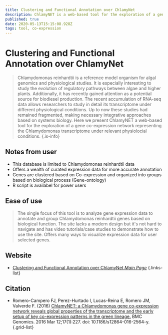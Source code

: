 ```yaml
---
title: Clustering and Functional Annotation over ChlamyNet
description: ChlamyNET is a web-based tool for the exploration of a gene co-expression network representing the Chlamydomonas transcriptome under relevant physiolocial conditions.
published: true
date: 2020-05-13T15:15:08.928Z
tags: tool, co-expression
---
```


# Clustering and Functional Annotation over ChlamyNet

>Chlamydomonas reinhardtii is a reference model organism for algal genomics and physiological studies. It is especially interesting to study the evolution of regulatory pathways between algae and higher plants. Additionally, it has recently gained attention as a potential source for biodiesel production. The recent accumulation of RNA-seq data allows researchers to study in detail its transcriptome under different physiological conditions. Up to now these studies had remained fragmented, making necessary integrative approaches based on systems biology. Here we present ChlamyNET a web-based tool for the exploration of a gene co-expression network representing the Chlamydomonas transcriptome under relevant physiolocial conditions.
{.is-info}

## Notes from user
- This database is limited to Chlamydomonas reinhardtii data
- Offers a wealth of curated expression data for more accurate annotation
- Genes are clustered based on Co-expression and organized into groups based on biological process (Gene-ontology)
- R script is availabel for power users

## Ease of use
> The single focus of this tool is to analyze gene expression data to annotate and group Chlamydomonas reinhardtii genes based on biological function. The site lacks a modern design but it's not hard to navigate and has video tutorials/case studies to demonstrate how to use the site. Offers many ways to visualize expression data for user selected genes.

## Website

- [Clustering and Functional Annotation over ChlamyNet  *Main Page*](http://viridiplantae.ibvf.csic.es/ChlamyNet/clusters.html)
{.links-list}

## Citation

- Romero-Campero FJ, Perez-Hurtado I, Lucas-Reina E, Romero JM, Valverde F. (2016) [ChlamyNET: a Chlamydomonas gene co-expression network reveals global properties of the transcriptome and the early setup of key co-expression patterns in the green lineage.](https://bmcgenomics.biomedcentral.com/articles/10.1186/s12864-016-2564-y) BMC Genomics. 2016 Mar 12;17(1):227. doi: 10.1186/s12864-016-2564-y.
{.grid-list}
